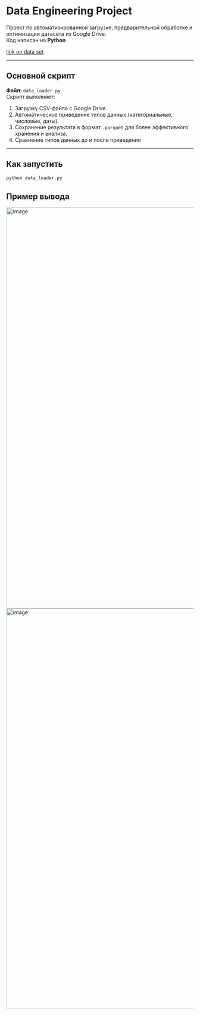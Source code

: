 # Data Engineering Project 

Проект по автоматизированной загрузке, предварительной обработке и оптимизации датасета из Google Drive.  
Код написан на **Python** 

[link on data set](https://drive.google.com/drive/folders/1RRt9sN3xSrAoGq-4kGoO-AcTCTrZWqdq?usp=sharing)

---

## Основной скрипт

**Файл:** `data_loader.py`  
Скрипт выполняет:
1. Загрузку CSV-файла с Google Drive.
2. Автоматическое приведение типов данных (категориальные, числовые, даты).
3. Сохранение результата в формат `.parquet` для более эффективного хранения и анализа.
4. Сравнение типов данных до и после приведения

---

## Как запустить
   ```bash
   python data_loader.py
   ```

## Пример вывода 

<img width="1464" height="1077" alt="image" src="https://github.com/user-attachments/assets/d657b47c-310e-43e2-9ba0-a0686d49ee51" />
<img width="1092" height="1075" alt="image" src="https://github.com/user-attachments/assets/fdf2b511-4098-419d-ba58-7bcec69b7a35" />



